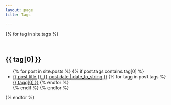 ```yaml
---
layout: page
title: Tags 

---
```


<div class="page-content wc-container">
  <div class="post">
	{% for tag in site.tags %}
	<h2 id="{{ tag[0] | slugify }}" style=" padding-top: 30px;">
          {{ tag[0] }}
        </h2>
	<ul>
		{% for post in site.posts %}
		 {% if post.tags contains tag[0] %}
		  <li>
		   <a href="{{post.url | prepend: site.baseurl}}">{{ post.title }}, {{ post.date | date_to_string }}</a>
		   {% for tagg in post.tags %}
		    <a href="#{{ tagg[0] | slugify }}">{{ tagg[0] }}</a>
		   {% endfor %}
		  </li>
		 {% endif %}
		{% endfor %}
	</ul>
	{% endfor %}

  </div>
</div>
